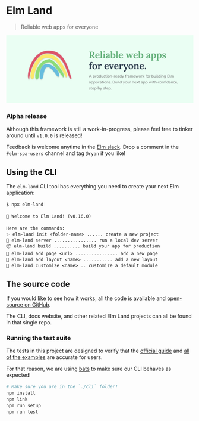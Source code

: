 # Elm Land
> Reliable web apps for everyone

![](../elm-land-banner.jpg)

### Alpha release

Although this framework is still a work-in-progress, please feel free to tinker around until `v1.0.0` is released!

Feedback is welcome anytime in the [Elm slack](https://elmlang.herokuapp.com/). Drop a comment in the `#elm-spa-users` channel and tag `@ryan` if you like!

## Using the CLI

The `elm-land` CLI tool has everything you need to create your next Elm application:

```
$ npx elm-land

🌈 Welcome to Elm Land! (v0.16.0)

Here are the commands:
✨ elm-land init <folder-name> ...... create a new project
🚀 elm-land server ................ run a local dev server
📦 elm-land build .......... build your app for production
📄 elm-land add page <url> ................ add a new page
📑 elm-land add layout <name> ........... add a new layout
🔧 elm-land customize <name> .. customize a default module
```

## The source code

If you would like to see how it works, all the code is available and [open-source on GitHub](https://github.com/elm-land/elm-land). 

The CLI, docs website, and other related Elm Land projects can all be found in that single repo.

### Running the test suite

The tests in this project are designed to verify that the [official guide](https://elm.land/guide) and [all of the examples](https://github.com/elm-land/elm-land/tree/main/examples) are accurate for users.

For that reason, we are using [bats](https://github.com/bats-core/bats-core) to make sure our CLI behaves as expected!

```bash
# Make sure you are in the `./cli` folder!
npm install
npm link
npm run setup
npm run test
```
